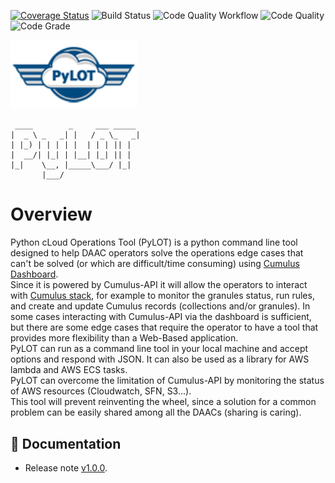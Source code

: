 [![Coverage Status](https://coveralls.io/repos/github/ghrcdaac/cloud-operations-tool-py/badge.svg?branch=main)](https://coveralls.io/github/ghrcdaac/cloud-operations-tool-py?branch=main)
![Build Status](https://github.com/ghrcdaac/cloud-operations-tool-py/actions/workflows/build-and-test.yml/badge.svg?branch=main)
![Code Quality Workflow](https://github.com/ghrcdaac/cloud-operations-tool-py/actions/workflows/code-quality.yml/badge.svg?branch=main)
![Code Quality](https://api.codiga.io/project/33781/score/svg)
![Code Grade](https://api.codiga.io/project/33781/status/svg)

<img src="img/pylot.png"
     alt="pylot" width=40% float=left margin-right=10px/>

```
 ____        _     ___ _____
|  _ \ _   _| |   / _ \_   _|
| |_) | | | | |  | | | || |
|  __/| |_| | |__| |_| || |
|_|    \__, |_____\___/ |_|
       |___/
```



# Overview
Python cLoud Operations Tool (PyLOT) is a python command line tool designed to help DAAC operators solve the operations edge cases that can't be solved (or which are difficult/time consuming) using [Cumulus Dashboard](https://github.com/nasa/cumulus-dashboard).
<br>
Since it is powered by Cumulus-API it will allow the operators to interact with [Cumulus stack](https://github.com/nasa/cumulus), for example to monitor the granules status, run rules, and create and update Cumulus records (collections and/or granules).
In some cases interacting with Cumulus-API via the dashboard is sufficient, but there are some edge cases that require the operator to have a tool that provides more flexibility than a Web-Based application.
<br>
PyLOT can run as a command line tool in your local machine and accept options and respond with JSON. It can also be used as a library for AWS lambda and AWS ECS tasks.
<br>
PyLOT can overcome the limitation of Cumulus-API by monitoring the status of AWS resources (Cloudwatch, SFN, S3...).
<br>
This tool will prevent reinventing the wheel, since a solution for a common problem can be easily shared among all the DAACs (sharing is caring).

## 📖 Documentation

- Release note [v1.0.0](https://ghrcdaac.github.io/cloud-operations-tool-py/#v100).

